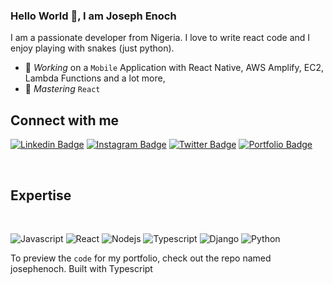 ### Hello World 👋, I am Joseph Enoch 
I am a passionate developer from Nigeria. I love to write react code and I enjoy playing with snakes (just python). 
- 🔭 *Working* on a `Mobile` Application with React Native, AWS Amplify, EC2, Lambda Functions and a lot more,
- 🌱 *Mastering* `React`

## Connect with me


[![Linkedin Badge](https://img.shields.io/badge/-Joseph%20Enoch-blue?style=flat-square&logo=Linkedin&logoColor=white&link=https://www.linkedin.com/in/joseph-enoch/)](https://www.linkedin.com/in/joseph-enoch/)
[![Instagram Badge](https://img.shields.io/badge/-@j.oenoch-E33153?style=flat-square&logo=instagram&logoColor=white&link=https://instagram.com/j.oenoch/)](https://instagram.com/j.oenoch)
[![Twitter Badge](https://img.shields.io/badge/-@techbrojoe-blue?style=flat-square&logo=twitter&logoColor=white&link=https://twitter.com/techbrojoe/)](https://twitter.com/techbrojoe)
[![Portfolio Badge](https://img.shields.io/badge/-Portfolio-333333?style=flat-square&logo=google-chrome&logoColor=white&link=https://josephenoch.vercel.app/)](https://josephenoch.vercel.app/)

<br />


## Expertise
<br>

![Javascript](https://img.shields.io/badge/javascript%20-%23ffff.svg?&style=for-the-badge&logo=javascript&logoColor=%23F0DB4F)
![React](https://img.shields.io/badge/react%20-%2320232a.svg?&style=for-the-badge&logo=react&logoColor=%2361DAFB)
![Nodejs](https://img.shields.io/badge/nodejs%20-%23ffff.svg?&style=for-the-badge&logo=nodedotjs&logoColor=%3cb73a)
![Typescript](https://img.shields.io/badge/typescript%20-%2320232a.svg?&style=for-the-badge&logo=typescript&logoColor=%2361DAFB)
![Django](https://img.shields.io/badge/Django%20-%23ffff.svg?&style=for-the-badge&logo=django&logoColor=%23092e20)
![Python](https://img.shields.io/badge/Python%20-%2320232a.svg?&style=for-the-badge&logo=python&logoColor=%234B8BBE)


To preview the `code` for my portfolio, check out the repo named josephenoch. Built with Typescript
